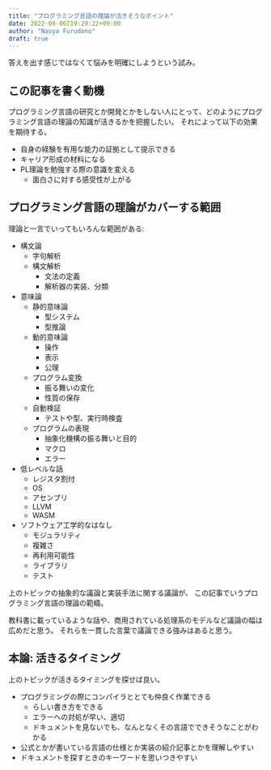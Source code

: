 ```yaml
---
title: "プログラミング言語の理論が活きそうなポイント"
date: 2022-08-06T19:29:22+09:00
author: "Naoya Furudono"
draft: true
---
```


答えを出す感じではなくて悩みを明確にしようという試み。

## この記事を書く動機

プログラミング言語の研究とか開発とかをしない人にとって、どのようにプログラミング言語の理論の知識が活きるかを把握したい。
それによって以下の効果を期待する。

- 自身の経験を有用な能力の証拠として提示できる
- キャリア形成の材料になる
- PL理論を勉強する際の意識を変える
  - 面白さに対する感受性が上がる

## プログラミング言語の理論がカバーする範囲

理論と一言でいってもいろんな範囲がある:

- 構文論
  - 字句解析
  - 構文解析
    - 文法の定義
    - 解析器の実装、分類
- 意味論
  - 静的意味論
    - 型システム
    - 型推論
  - 動的意味論
    - 操作
    - 表示
    - 公理
  - プログラム変換
    - 振る舞いの変化
    - 性質の保存
  - 自動検証
    - テストや型、実行時検査
  - プログラムの表現
    - 抽象化機構の振る舞いと目的
    - マクロ
    - エラー
- 低レベルな話
  - レジスタ割付
  - OS
  - アセンブリ
  - LLVM
  - WASM
- ソフトウェア工学的なはなし
  - モジュラリティ
  - 複雑さ
  - 再利用可能性
  - ライブラリ
  - テスト

上のトピックの抽象的な議論と実装手法に関する議論が、
この記事でいうプログラミング言語の理論の範疇。

教科書に載っているような話や、商用されている処理系のモデルなど議論の幅は広めだと思う。
それらを一貫した言葉で議論できる強みはあると思う。

## 本論: 活きるタイミング

上のトピックが活きるタイミングを探せば良い。

- プログラミングの際にコンパイラととても仲良く作業できる
  - らしい書き方をできる
  - エラーへの対処が早い、適切
  - ドキュメントを見ないでも、なんとなくその言語でできそうなことがわかる
- 公式とかが書いている言語の仕様とか実装の紹介記事とかを理解しやすい
- ドキュメントを探すときのキーワードを思いつきやすい


